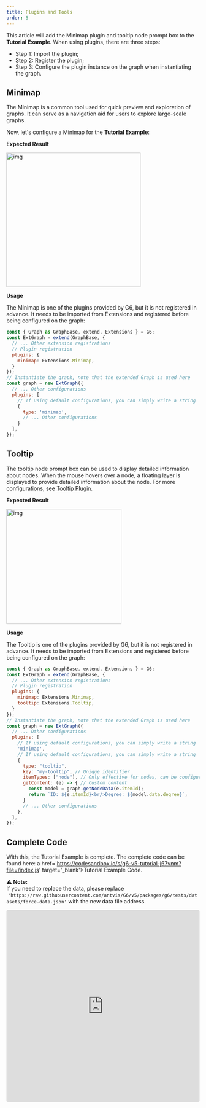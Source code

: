 ```yaml
---
title: Plugins and Tools
order: 5
---
```


This article will add the Minimap plugin and tooltip node prompt box to the **Tutorial Example**.
When using plugins, there are three steps:

- Step 1: Import the plugin;
- Step 2: Register the plugin;
- Step 3: Configure the plugin instance on the graph when instantiating the graph.

## Minimap

The Minimap is a common tool used for quick preview and exploration of graphs. It can serve as a navigation aid for users to explore large-scale graphs.

Now, let's configure a Minimap for the **Tutorial Example**:

**Expected Result**

<img src='https://mdn.alipayobjects.com/huamei_qa8qxu/afts/img/A*9VQjTp0Ipi8AAAAAAAAAAAAADmJ7AQ/original' width=350 alt='img' />

**Usage**

The Minimap is one of the plugins provided by G6, but it is not registered in advance. It needs to be imported from Extensions and registered before being configured on the graph:

```javascript
const { Graph as GraphBase, extend, Extensions } = G6;
const ExtGraph = extend(GraphBase, {
  // ... Other extension registrations
  // Plugin registration
  plugins: {
    minimap: Extensions.Minimap,
  }
});
// Instantiate the graph, note that the extended Graph is used here
const graph = new ExtGraph({
  // ... Other configurations
  plugins: [
    // If using default configurations, you can simply write a string 'minimap'
    {
      type: 'minimap',
      // ... Other configurations
    }
  ],
});
```

## Tooltip

The tooltip node prompt box can be used to display detailed information about nodes. When the mouse hovers over a node, a floating layer is displayed to provide detailed information about the node. For more configurations, see [Tooltip Plugin](https://g6-next.antv.antgroup.com/en/apis/interfaces/plugins/tooltip-config).

**Expected Result**

<img src='https://mdn.alipayobjects.com/huamei_qa8qxu/afts/img/A*9VQjTp0Ipi8AAAAAAAAAAAAADmJ7AQ/original' width=300 alt='img' />

**Usage**

The Tooltip is one of the plugins provided by G6, but it is not registered in advance. It needs to be imported from Extensions and registered before being configured on the graph:

```javascript
const { Graph as GraphBase, extend, Extensions } = G6;
const ExtGraph = extend(GraphBase, {
  // ... Other extension registrations
  // Plugin registration
  plugins: {
    minimap: Extensions.Minimap,
    tooltip: Extensions.Tooltip,
  }
});
// Instantiate the graph, note that the extended Graph is used here
const graph = new ExtGraph({
  // ... Other configurations
  plugins: [
    // If using default configurations, you can simply write a string 'minimap'
    'minimap',
    // If using default configurations, you can simply write a string 'tooltip'
    {
      type: "tooltip",
      key: "my-tooltip", // Unique identifier
      itemTypes: ["node"], // Only effective for nodes, can be configured as ['node', 'edge'] to make it effective for both nodes and edges
      getContent: (e) => { // Custom content
        const model = graph.getNodeData(e.itemId);
        return `ID: ${e.itemId}<br/>Degree: ${model.data.degree}`;
      }
      // ... Other configurations
    },
  ],
});

```

## Complete Code

With this, the Tutorial Example is complete. The complete code can be found here: a href='https://codesandbox.io/s/g6-v5-tutorial-j67vnm?file=/index.js' target='\_blank'>Tutorial Example Code</a>.

**⚠️ Note:** <br /> If you need to replace the data, please replace  `'https://raw.githubusercontent.com/antvis/G6/v5/packages/g6/tests/datasets/force-data.json'` with the new data file address.

<iframe src="https://codesandbox.io/embed/g6-v5-tutorial-j67vnm?fontsize=14&hidenavigation=1&theme=light"
     style="width:100%; height:500px; border:0; border-radius: 4px; overflow:hidden;"
     title="g6-v5-tutorial"
     allow="accelerometer; ambient-light-sensor; camera; encrypted-media; geolocation; gyroscope; hid; microphone; midi; payment; usb; vr; xr-spatial-tracking"
     sandbox="allow-forms allow-modals allow-popups allow-presentation allow-same-origin allow-scripts"
   ></iframe>
